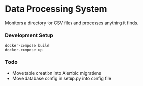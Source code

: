 # Data Processing System
Monitors a directory for CSV files and processes anything it finds.

### Development Setup

    docker-compose build
    docker-compose up

### Todo
* Move table creation into Alembic migrations
* Move database config in setup.py into config file
